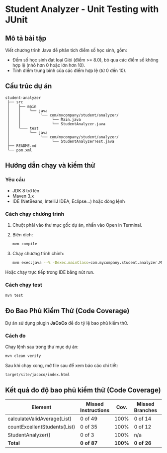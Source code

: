 # Student Analyzer - Unit Testing with JUnit

## Mô tả bài tập

Viết chương trình Java để phân tích điểm số học sinh, gồm:

- Đếm số học sinh đạt loại Giỏi (điểm >= 8.0), bỏ qua các điểm số không hợp lệ (nhỏ hơn 0 hoặc lớn hơn 10).
- Tính điểm trung bình của các điểm hợp lệ (từ 0 đến 10).

## Cấu trúc dự án

```
student-analyzer
 ├── src
 │    ├── main
 │    │    └── java
 │    │         └── com/mycompany/student/analyzer/
 │    │              └── Main.java
 │    │              └── StudentAnalyzer.java
 │    └─── test
 │         └── java
 │              └── com/mycompany/student/analyzer/
 │                   └── StudentAnalyzerTest.java
 ├── README.md
 └── pom.xml
```

## Hướng dẫn chạy và kiểm thử

### Yêu cầu

- JDK 8 trở lên
- Maven 3.x
- IDE (NetBeans, IntelliJ IDEA, Eclipse...) hoặc dòng lệnh

### Cách chạy chương trình

1. Chuột phải vào thư mục gốc dự án, nhấn vào Open in Terminal.
2. Biên dịch:

   ```bash
   mvn compile
   ```

3. Chạy chương trình chính:

   ```bash
   mvn exec:java --% -Dexec.mainClass=com.mycompany.student.analyzer.Main
   ```

Hoặc chạy trực tiếp trong IDE bằng nút run.

### Cách chạy test

```bash
mvn test
```

## Đo Bao Phủ Kiểm Thử (Code Coverage)
Dự án sử dụng plugin **JaCoCo** để đo tỷ lệ bao phủ kiểm thử.
### Cách đo
Chạy lệnh sau trong thư mục dự án:

```bash
mvn clean verify
```
Sau khi chạy xong, mở file sau để xem báo cáo chi tiết:
```bash
target/site/jacoco/index.html
```

## Kết quả đo độ bao phủ kiểm thử (Code Coverage)

| Element                          | Missed Instructions | Cov.  | Missed Branches | Cov.  | Missed | Cxty | Missed | Lines | Missed | Methods |
|----------------------------------|----------------------|-------|------------------|-------|--------|------|---------|--------|---------|----------|
| calculateValidAverage(List)      | 0 of 49              | 100%  | 0 of 14          | 100%  | 0      | 8    | 0       | 9      | 0       | 1        |
| countExcellentStudents(List)     | 0 of 35              | 100%  | 0 of 12          | 100%  | 0      | 7    | 0       | 7      | 0       | 1        |
| StudentAnalyzer()                | 0 of 3               | 100%  | n/a              | n/a   | 0      | 1    | 0       | 1      | 0       | 1        |
| **Total**                        | **0 of 87**          | **100%** | **0 of 26**     | **100%** | **0**  | **16** | **0**   | **17** | **0**   | **3**      |
